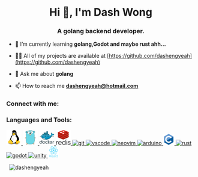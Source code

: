 <h1 align="center">Hi 👋, I'm Dash Wong</h1>
<h3 align="center">A golang backend developer.</h3>

<!-- <p align="left">
    <a href="https://github.com/ryo-ma/github-profile-trophy">
        <img src="https://github-profile-trophy.vercel.app/?username=dashengyeah" alt="dashengyeah" />
    </a>
</p> -->

- 🌱 I’m currently learning **golang,Godot and maybe rust ahh...**

- 👨‍💻 All of my projects are available at [https://github.com/dashengyeah](https://github.com/dashengyeah)

- 💬 Ask me about **golang**

- 📫 How to reach me **dashengyeah@hotmail.com**

<h3 align="left">Connect with me:</h3>
<p align="left">
</p>

<h3 align="left">Languages and Tools:</h3>
<p align="left">
    <a href="https://www.linux.org/" target="_blank" rel="noreferrer">
        <img src="https://raw.githubusercontent.com/devicons/devicon/master/icons/linux/linux-original.svg" alt="linux"
            width="40" height="40" />
    </a>
    <a href="https://golang.org" target="_blank" rel="noreferrer">
        <img src="https://raw.githubusercontent.com/devicons/devicon/master/icons/go/go-original.svg" alt="go"
            width="40" height="40" />
    </a>
    <a href="https://www.docker.com/" target="_blank" rel="noreferrer">
        <img src="https://raw.githubusercontent.com/devicons/devicon/master/icons/docker/docker-original-wordmark.svg"
            alt="docker" width="40" height="40" />
    </a>
    <a href="https://redis.io" target="_blank" rel="noreferrer">
        <img src="https://raw.githubusercontent.com/devicons/devicon/master/icons/redis/redis-original-wordmark.svg"
            alt="redis" width="40" height="40" />
    </a>
    <a href="https://git-scm.com/" target="_blank" rel="noreferrer">
        <img src="https://www.vectorlogo.zone/logos/git-scm/git-scm-icon.svg" alt="git" width="40" height="40" />
    </a>
    <a href="https://git-scm.com/" target="_blank" rel="noreferrer">
        <img src="https://www.vectorlogo.zone/logos/visualstudio_code/visualstudio_code-icon.svg" alt="vscode" width="40" height="40" />
    </a>
    <a href="https://git-scm.com/" target="_blank" rel="noreferrer">
        <img src="https://www.vectorlogo.zone/logos/neovimio/neovimio-icon.svg" alt="neovim" width="40" height="40" />
    </a>
    <a href="https://www.arduino.cc/" target="_blank" rel="noreferrer">
        <img src="https://cdn.worldvectorlogo.com/logos/arduino-1.svg" alt="arduino" width="30" height="30" />
    </a>
    <a href="https://www.cprogramming.com/" target="_blank" rel="noreferrer">
        <img src="https://raw.githubusercontent.com/devicons/devicon/master/icons/c/c-original.svg" alt="c" width="30" height="30" />
    </a>
    <a href="https://unity.com/" target="_blank" rel="noreferrer">
        <img src="https://www.vectorlogo.zone/logos/rust-lang/rust-lang-icon.svg" alt="rust" width="30" height="30" />
    </a>
    <a href="https://unity.com/" target="_blank" rel="noreferrer">
        <img src="https://www.vectorlogo.zone/logos/godotengine/godotengine-icon.svg" alt="godot" width="30" height="30" />
    </a>
    <a href="https://unity.com/" target="_blank" rel="noreferrer">
        <img src="https://www.vectorlogo.zone/logos/unity3d/unity3d-icon.svg" alt="unity" width="30" height="30" />
    </a>
    <a href="https://reactjs.org/" target="_blank" rel="noreferrer">
        <img src="https://raw.githubusercontent.com/devicons/devicon/master/icons/react/react-original-wordmark.svg"
            alt="react" width="30" height="30" />
    </a>
</p>

<!-- <p>
    <img align="left"
        src="https://github-readme-stats.vercel.app/api/top-langs?username=dashengyeah&show_icons=true&locale=en&layout=compact"
        alt="dashengyeah" />
</p> -->

<p>
    &nbsp;
    <img align="center" src="https://github-readme-stats.vercel.app/api?username=dashengyeah&show_icons=true&locale=en"
        alt="dashengyeah" />
</p>